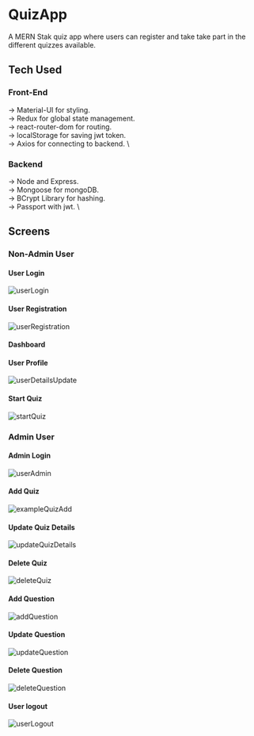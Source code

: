 # QuizApp

A MERN Stak quiz app where users can register and take take part in the different quizzes available.

## Tech Used
  ### Front-End
  -> Material-UI for styling. \
  -> Redux for global state management. \
  -> react-router-dom for routing. \
  -> localStorage for saving jwt token. \
  -> Axios for connecting to backend. \
  
  ### Backend
  -> Node and Express. \
  -> Mongoose for mongoDB. \
  -> BCrypt Library for hashing. \
  -> Passport with jwt. \

## Screens

### Non-Admin User

#### User Login
![userLogin](https://user-images.githubusercontent.com/60640528/188276240-ad04c314-d792-4aab-a6c9-2dbd60e1ee1d.gif)


#### User Registration
![userRegistration](https://user-images.githubusercontent.com/60640528/188276242-374a28e5-c325-4d0b-ade9-c640cc72a5c1.gif)

#### Dashboard

#### User Profile
![userDetailsUpdate](https://user-images.githubusercontent.com/60640528/188276456-c52b88f9-c3c7-4f17-a462-ac6a2a2b76bc.gif)

#### Start Quiz
![startQuiz](https://user-images.githubusercontent.com/60640528/188276499-eb6abaf2-a51f-4168-ac9c-e2abbf6db31f.gif)

### Admin User

#### Admin Login
![userAdmin](https://user-images.githubusercontent.com/60640528/188276565-e9b22c89-4b35-4403-ac39-a7b1cd8dc4c8.gif)

#### Add Quiz
![exampleQuizAdd](https://user-images.githubusercontent.com/60640528/188276623-e089530c-2155-4242-834f-dd6617f06473.gif)

#### Update Quiz Details
![updateQuizDetails](https://user-images.githubusercontent.com/60640528/188276632-6bb50dd1-37a0-4bcb-8316-c875c8b0822b.gif)

#### Delete Quiz
![deleteQuiz](https://user-images.githubusercontent.com/60640528/188276659-c56abc96-e809-4761-955b-a405db375e1d.gif)

#### Add Question
![addQuestion](https://user-images.githubusercontent.com/60640528/188276726-dbbb6fdb-6d3c-445e-8a68-ed54232448a6.gif)


#### Update Question
![updateQuestion](https://user-images.githubusercontent.com/60640528/188276730-8f7d5fef-e33d-41f0-ae0e-0004f8c92b9e.gif)


#### Delete Question
![deleteQuestion](https://user-images.githubusercontent.com/60640528/188276735-e127254c-d8dc-4cbb-9c69-5aac931fa398.gif)


#### User logout
![userLogout](https://user-images.githubusercontent.com/60640528/188276807-d088eeff-9fe0-430a-8b52-c335d8c28c03.gif)










